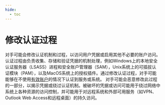 ```yaml
---
hide:
  - toc
---
```


# 修改认证过程

对手可能会修改认证机制和过程，以访问用户凭据或启用其他不必要的账户访问。认证过程由负责收集、存储和验证凭据的机制处理，例如Windows上的本地安全认证服务器（LSASS）进程和安全账户管理器（SAM），Unix系统上的可插拔认证模块（PAM），以及MacOS系统上的授权插件。通过修改认证过程，对手可能能够在不使用[有效账户](https://attack.mitre.org/techniques/T1078)的情况下认证到服务或系统。  对手可能会恶意修改此过程的一部分，以揭示凭据或绕过认证机制。被破坏的凭据或访问可能用于绕过网络中系统上各种资源的访问控制，并可能用于对远程系统和外部可用服务（如VPN、Outlook Web Access和远程桌面）的持久访问。
